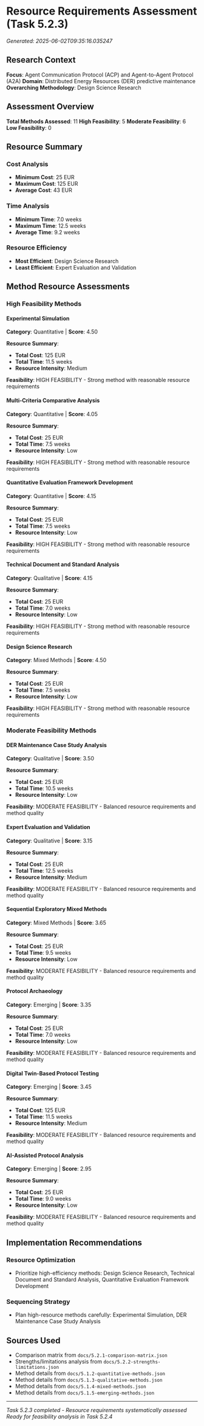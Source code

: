# Resource Requirements Assessment (Task 5.2.3)

*Generated: 2025-06-02T09:35:16.035247*

## Research Context

**Focus**: Agent Communication Protocol (ACP) and Agent-to-Agent Protocol (A2A)
**Domain**: Distributed Energy Resources (DER) predictive maintenance
**Overarching Methodology**: Design Science Research

## Assessment Overview

**Total Methods Assessed**: 11
**High Feasibility**: 5
**Moderate Feasibility**: 6
**Low Feasibility**: 0

## Resource Summary

### Cost Analysis
- **Minimum Cost**: 25 EUR
- **Maximum Cost**: 125 EUR  
- **Average Cost**: 43 EUR

### Time Analysis
- **Minimum Time**: 7.0 weeks
- **Maximum Time**: 12.5 weeks
- **Average Time**: 9.2 weeks

### Resource Efficiency
- **Most Efficient**: Design Science Research
- **Least Efficient**: Expert Evaluation and Validation

## Method Resource Assessments

### High Feasibility Methods

#### Experimental Simulation
**Category**: Quantitative | **Score**: 4.50

**Resource Summary**:
- **Total Cost**: 125 EUR
- **Total Time**: 11.5 weeks
- **Resource Intensity**: Medium

**Feasibility**: HIGH FEASIBILITY - Strong method with reasonable resource requirements

#### Multi-Criteria Comparative Analysis
**Category**: Quantitative | **Score**: 4.05

**Resource Summary**:
- **Total Cost**: 25 EUR
- **Total Time**: 7.5 weeks
- **Resource Intensity**: Low

**Feasibility**: HIGH FEASIBILITY - Strong method with reasonable resource requirements

#### Quantitative Evaluation Framework Development
**Category**: Quantitative | **Score**: 4.15

**Resource Summary**:
- **Total Cost**: 25 EUR
- **Total Time**: 7.5 weeks
- **Resource Intensity**: Low

**Feasibility**: HIGH FEASIBILITY - Strong method with reasonable resource requirements

#### Technical Document and Standard Analysis
**Category**: Qualitative | **Score**: 4.15

**Resource Summary**:
- **Total Cost**: 25 EUR
- **Total Time**: 7.0 weeks
- **Resource Intensity**: Low

**Feasibility**: HIGH FEASIBILITY - Strong method with reasonable resource requirements

#### Design Science Research
**Category**: Mixed Methods | **Score**: 4.50

**Resource Summary**:
- **Total Cost**: 25 EUR
- **Total Time**: 7.5 weeks
- **Resource Intensity**: Low

**Feasibility**: HIGH FEASIBILITY - Strong method with reasonable resource requirements

### Moderate Feasibility Methods

#### DER Maintenance Case Study Analysis
**Category**: Qualitative | **Score**: 3.50

**Resource Summary**:
- **Total Cost**: 25 EUR
- **Total Time**: 10.5 weeks
- **Resource Intensity**: Low

**Feasibility**: MODERATE FEASIBILITY - Balanced resource requirements and method quality

#### Expert Evaluation and Validation
**Category**: Qualitative | **Score**: 3.15

**Resource Summary**:
- **Total Cost**: 25 EUR
- **Total Time**: 12.5 weeks
- **Resource Intensity**: Medium

**Feasibility**: MODERATE FEASIBILITY - Balanced resource requirements and method quality

#### Sequential Exploratory Mixed Methods
**Category**: Mixed Methods | **Score**: 3.65

**Resource Summary**:
- **Total Cost**: 25 EUR
- **Total Time**: 9.5 weeks
- **Resource Intensity**: Low

**Feasibility**: MODERATE FEASIBILITY - Balanced resource requirements and method quality

#### Protocol Archaeology
**Category**: Emerging | **Score**: 3.35

**Resource Summary**:
- **Total Cost**: 25 EUR
- **Total Time**: 7.0 weeks
- **Resource Intensity**: Low

**Feasibility**: MODERATE FEASIBILITY - Balanced resource requirements and method quality

#### Digital Twin-Based Protocol Testing
**Category**: Emerging | **Score**: 3.45

**Resource Summary**:
- **Total Cost**: 125 EUR
- **Total Time**: 11.5 weeks
- **Resource Intensity**: Medium

**Feasibility**: MODERATE FEASIBILITY - Balanced resource requirements and method quality

#### AI-Assisted Protocol Analysis
**Category**: Emerging | **Score**: 2.95

**Resource Summary**:
- **Total Cost**: 25 EUR
- **Total Time**: 9.0 weeks
- **Resource Intensity**: Low

**Feasibility**: MODERATE FEASIBILITY - Balanced resource requirements and method quality

## Implementation Recommendations

### Resource Optimization
- Prioritize high-efficiency methods: Design Science Research, Technical Document and Standard Analysis, Quantitative Evaluation Framework Development

### Sequencing Strategy
- Plan high-resource methods carefully: Experimental Simulation, DER Maintenance Case Study Analysis
## Sources Used

- Comparison matrix from `docs/5.2.1-comparison-matrix.json`
- Strengths/limitations analysis from `docs/5.2.2-strengths-limitations.json`
- Method details from `docs/5.1.2-quantitative-methods.json`
- Method details from `docs/5.1.3-qualitative-methods.json`
- Method details from `docs/5.1.4-mixed-methods.json`
- Method details from `docs/5.1.5-emerging-methods.json`

---

*Task 5.2.3 completed - Resource requirements systematically assessed*
*Ready for feasibility analysis in Task 5.2.4*
